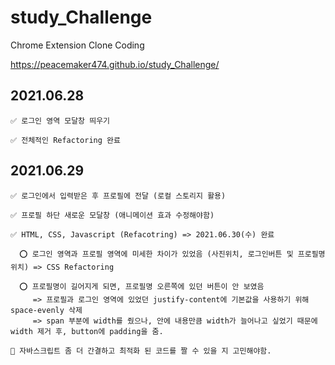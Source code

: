 # study_Challenge
 Chrome Extension Clone Coding
 
 https://peacemaker474.github.io/study_Challenge/
 
## 2021.06.28
    ✅ 로그인 영역 모달창 띄우기
   
    ✅ 전체적인 Refactoring 완료
   
## 2021.06.29
    ✅ 로그인에서 입력받은 후 프로필에 전달 (로컬 스토리지 활용)
   
    ✅ 프로필 하단 새로운 모달창 (애니메이션 효과 수정해야함)
   
    ✅ HTML, CSS, Javascript (Refacotring) => 2021.06.30(수) 완료
      
      ⭕️ 로그인 영역과 프로필 영역에 미세한 차이가 있었음 (사진위치, 로그인버튼 및 프로필명 위치) => CSS Refactoring 
      
      ⭕️ 프로필명이 길어지게 되면, 프로필명 오른쪽에 있던 버튼이 안 보였음
         => 프로필과 로그인 영역에 있었던 justify-content에 기본값을 사용하기 위해 space-evenly 삭제
         => span 부분에 width를 줬으나, 안에 내용만큼 width가 늘어나고 싶었기 때문에 width 제거 후, button에 padding을 줌.
    
    🤔 자바스크립트 좀 더 간결하고 최적화 된 코드를 짤 수 있을 지 고민해야함.
    
